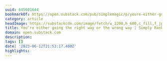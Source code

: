 ```yaml
---
uuid: 645601644
bookmarkOf: https://open.substack.com/pub/simplemagic/p/youre-either-going-the-right-way?r=5cjn3&utm_medium=ios&utm_campaign=post
category: article
headImage: https://substackcdn.com/image/fetch/w_1200,h_600,c_fill,f_jpg,q_auto:good,fl_progressive:steep,g_auto/https%3A%2F%2Fsubstack-post-media.s3.amazonaws.com%2Fpublic%2Fimages%2F399fb52f-e76b-4eb0-a816-d8f96897a5ff_1200x800.jpeg
title: You’re either going the right way or the wrong way | Simply Ranked
domain: open.substack.com
description:
tags: []
date: '2023-06-12T21:53:17.480Z'
highlights:
---
```



